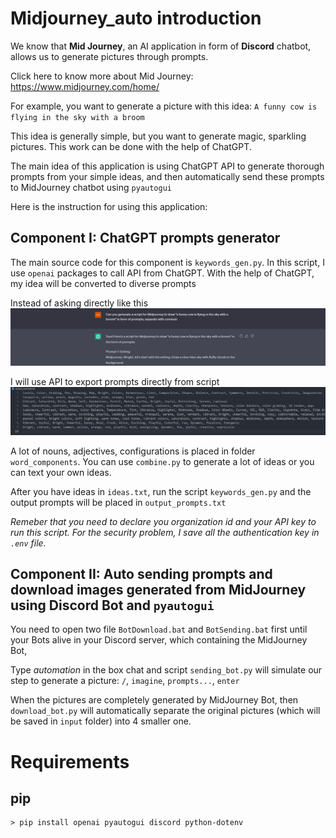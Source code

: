 # Midjourney_auto introduction

We know that **Mid Journey**, an AI application in form of **Discord** chatbot, allows us to generate pictures through prompts.

Click here to know more about Mid Journey: https://www.midjourney.com/home/

For example, you want to generate a picture with this idea: ```A funny cow is flying in the sky with a broom```

This idea is generally simple, but you want to generate magic, sparkling pictures. This work can be done with the help of ChatGPT.

The main idea of this application is using ChatGPT API to generate thorough prompts from your simple ideas, and then automatically send these prompts to MidJourney chatbot using `pyautogui`

Here is the instruction for using this application:

## Component I: ChatGPT prompts generator

The main source code for this component is `keywords_gen.py`. In this script, I use `openai` packages to call API from ChatGPT. With the help of ChatGPT, my idea will be converted to diverse prompts

Instead of asking directly like this
![](https://github.com/2uanDM/API-chatgpt/blob/main/raw/demo/ask.png)

I will use API to export prompts directly from script
![](https://github.com/2uanDM/API-chatgpt/blob/main/raw/demo/prompts.png)

A lot of nouns, adjectives, configurations is placed in folder `word_components`. You can use `combine.py` to generate a lot of ideas or you can text your own ideas.

After you have ideas in `ideas.txt`, run the script `keywords_gen.py` and the output prompts will be placed in `output_prompts.txt`

_Remeber that you need to declare you organization id and your API key to run this script. For the security problem, I save all the authentication key in `.env` file._

## Component II: Auto sending prompts and download images generated from MidJourney using Discord Bot and `pyautogui`

You need to open two file `BotDownload.bat` and `BotSending.bat` first until your Bots alive in your Discord server, which containing the MidJourney Bot,

Type _automation_ in the box chat and script `sending_bot.py` will simulate our step to generate a picture: `/`, `imagine`, `prompts...`, `enter`

When the pictures are completely generated by MidJourney Bot, then `download_bot.py` will automatically separate the original pictures (which will be saved in `input` folder) into 4 smaller one. 

# Requirements

## pip

```
> pip install openai pyautogui discord python-dotenv
```
